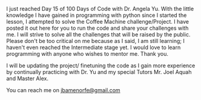 I just reached Day 15 of 100 Days of Code with Dr. Angela Yu. With the little knowledge I have gained in programming with python since I started the lesson,
I attempted to solve the Coffee Machine challenge/Project. I have posted it out here for you to run the code and share your challenges with me. I will strive
to solve all the challenges that will be raised by the public. Please don't be too critical on me because as I said, I am still learning; I haven't even reached
the Intermediate stage yet. I would love to learn programming with anyone who wishes to mentor me.
Thank you.

I will be updating the project/ finetuning the code as I gain more experience by continually practicing with Dr. Yu and my special Tutors Mr. Joel Aquah and
Master Alex.

You can reach me on jbamenorfe@gmail.com
